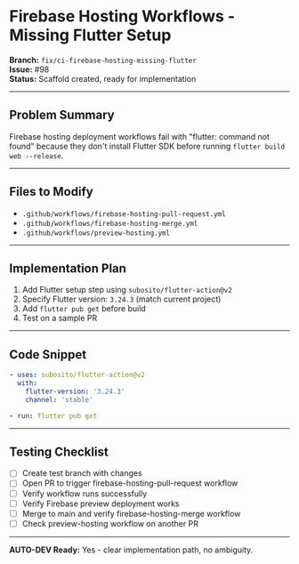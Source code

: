 # Firebase Hosting Workflows - Missing Flutter Setup

**Branch:** `fix/ci-firebase-hosting-missing-flutter`  
**Issue:** #98  
**Status:** Scaffold created, ready for implementation

---

## Problem Summary

Firebase hosting deployment workflows fail with "flutter: command not found" because they don't install Flutter SDK before running `flutter build web --release`.

---

## Files to Modify

- `.github/workflows/firebase-hosting-pull-request.yml`
- `.github/workflows/firebase-hosting-merge.yml`
- `.github/workflows/preview-hosting.yml`

---

## Implementation Plan

1. Add Flutter setup step using `subosito/flutter-action@v2`
2. Specify Flutter version: `3.24.3` (match current project)
3. Add `flutter pub get` before build
4. Test on a sample PR

---

## Code Snippet

```yaml
- uses: subosito/flutter-action@v2
  with:
    flutter-version: '3.24.3'
    channel: 'stable'

- run: flutter pub get
```

---

## Testing Checklist

- [ ] Create test branch with changes
- [ ] Open PR to trigger firebase-hosting-pull-request workflow
- [ ] Verify workflow runs successfully
- [ ] Verify Firebase preview deployment works
- [ ] Merge to main and verify firebase-hosting-merge workflow
- [ ] Check preview-hosting workflow on another PR

---

**AUTO-DEV Ready:** Yes - clear implementation path, no ambiguity.
